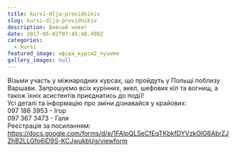 ```yaml
---
title: kursi-dlja-providnikiv
slug: kursi-dlja-providnikiv
description: Вивчай нове!
date: 2017-06-02T07:45:48.490Z
categories:
  - kursi
featured_image: афіша_курси2_nyuwme
gallery_images: null
---
```

Візьми участь у міжнародних курсах, що пройдуть у Польщі поблизу Варшави. Запрошуємо всіх курінних, акел, шефових кіл та вогнищ, а також їхніх асистентів приєднатись до події!\
Усі деталі та інформацію про зміни дізнавайся у крайових:\
097 186 3953 - Ігор\
097 367 3473 - Галя\
Реєстрація за посиланням:\
https://docs.google.com/forms/d/e/1FAIpQLSeCfEqTKbkfDYVzkOlG6AbrZJZhB2LLGfo6ID9S-KCJwukbUg/viewform
